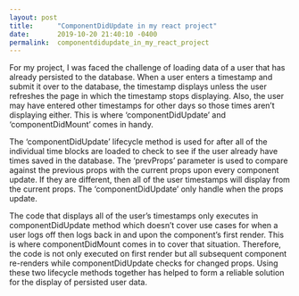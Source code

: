 ```yaml
---
layout: post
title:      "ComponentDidUpdate in my react project"
date:       2019-10-20 21:40:10 -0400
permalink:  componentdidupdate_in_my_react_project
---
```


For my project, I was faced the challenge of loading data of a user that has already persisted to the database.  When a user enters a timestamp and submit it over to the database, the timestamp displays unless the user refreshes the page in which the timestamp stops displaying.  Also, the user may have entered other timestamps for other days so those times aren’t displaying either.  This is where ‘componentDidUpdate’ and ‘componentDidMount’ comes in handy. 

The ‘componentDidUpdate’ lifecycle method is used for after all of the individual time blocks are loaded to check to see if the user already have times saved in the database.  The ‘prevProps’ parameter is used to compare against the previous props with the current props upon every component update.  If they are different, then all of the user timestamps will display from the current props.  The ‘componentDidUpdate’ only handle when the props update.  

The code that displays all of the user’s timestamps only executes in componentDidUpdate method which doesn’t cover use cases for when a user logs off then logs back in and upon the component’s first render.  This is where componentDidMount comes in to cover that situation.  Therefore, the code is not only executed  on first render but all subsequent component re-renders while componentDidUpdate checks for changed props.  Using these two lifecycle methods together  has helped to form a reliable solution for the display of persisted user data.
